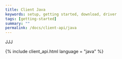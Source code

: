 ```yaml
---
title: Client Java
keywords: setup, getting started, download, driver
tags: [getting-started]
summary: ""
permalink: /docs/client-api/java
---
```


JJJ

{% include client_api.html language = "java" %}